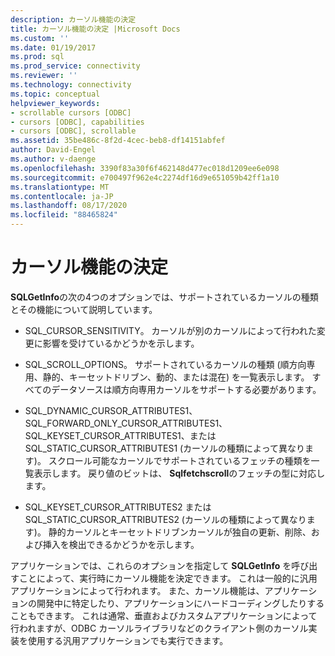 ```yaml
---
description: カーソル機能の決定
title: カーソル機能の決定 |Microsoft Docs
ms.custom: ''
ms.date: 01/19/2017
ms.prod: sql
ms.prod_service: connectivity
ms.reviewer: ''
ms.technology: connectivity
ms.topic: conceptual
helpviewer_keywords:
- scrollable cursors [ODBC]
- cursors [ODBC], capabilities
- cursors [ODBC], scrollable
ms.assetid: 35be486c-8f2d-4cec-beb8-df14151abfef
author: David-Engel
ms.author: v-daenge
ms.openlocfilehash: 3390f83a30f6f462148d477ec018d1209ee6e098
ms.sourcegitcommit: e700497f962e4c2274df16d9e651059b42ff1a10
ms.translationtype: MT
ms.contentlocale: ja-JP
ms.lasthandoff: 08/17/2020
ms.locfileid: "88465824"
---
```

# <a name="determining-cursor-capabilities"></a>カーソル機能の決定
**SQLGetInfo**の次の4つのオプションでは、サポートされているカーソルの種類とその機能について説明しています。  
  
-   SQL_CURSOR_SENSITIVITY。 カーソルが別のカーソルによって行われた変更に影響を受けているかどうかを示します。  
  
-   SQL_SCROLL_OPTIONS。 サポートされているカーソルの種類 (順方向専用、静的、キーセットドリブン、動的、または混在) を一覧表示します。 すべてのデータソースは順方向専用カーソルをサポートする必要があります。  
  
-   SQL_DYNAMIC_CURSOR_ATTRIBUTES1、SQL_FORWARD_ONLY_CURSOR_ATTRIBUTES1、SQL_KEYSET_CURSOR_ATTRIBUTES1、または SQL_STATIC_CURSOR_ATTRIBUTES1 (カーソルの種類によって異なります)。 スクロール可能なカーソルでサポートされているフェッチの種類を一覧表示します。 戻り値のビットは、 **Sqlfetchscroll**のフェッチの型に対応します。  
  
-   SQL_KEYSET_CURSOR_ATTRIBUTES2 または SQL_STATIC_CURSOR_ATTRIBUTES2 (カーソルの種類によって異なります)。 静的カーソルとキーセットドリブンカーソルが独自の更新、削除、および挿入を検出できるかどうかを示します。  
  
 アプリケーションでは、これらのオプションを指定して **SQLGetInfo** を呼び出すことによって、実行時にカーソル機能を決定できます。 これは一般的に汎用アプリケーションによって行われます。 また、カーソル機能は、アプリケーションの開発中に特定したり、アプリケーションにハードコーディングしたりすることもできます。 これは通常、垂直およびカスタムアプリケーションによって行われますが、ODBC カーソルライブラリなどのクライアント側のカーソル実装を使用する汎用アプリケーションでも実行できます。

